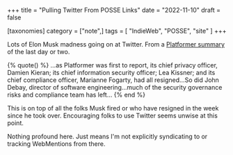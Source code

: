 +++
title = "Pulling Twitter From POSSE Links"
date = "2022-11-10"
draft = false

[taxonomies]
category = ["note",]
tags = [
  "IndieWeb",
  "POSSE",
  "site"
]
+++

Lots of Elon Musk madness going on at Twitter.
From a [Platformer summary][platformer] of the last day or two.

{% quote() %}
…as Platformer was first to report, its chief privacy officer, Damien Kieran;
its chief information security officer; Lea Kissner; and its chief compliance
officer, Marianne Fogarty, had all resigned…So did John Debay, director of
software engineering…much of the security governance risks and compliance
team has left…
{% end %}

This is on top of all the folks Musk fired or who have resigned in the week since he took over.
Encouraging folks to use Twitter seems unwise at this point.

Nothing profound here.
Just means I'm not explicitly syndicating to or tracking WebMentions from there.

[platformer]: https://www.platformer.news/p/inside-the-twitter-meltdown
